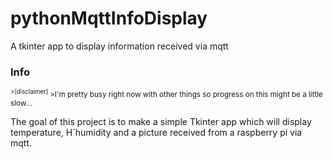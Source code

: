 # pythonMqttInfoDisplay
A tkinter app to display information received via mqtt


### Info
<sub>
  <sup>
    >[disclaimer]
  </sup>
>I'm pretty busy right now with other things so progress on this might be a little slow... 
</sub>
  <br>
 
The goal of this project is to make a simple Tkinter app which will display temperature, H´humidity and a picture received from a raspberry pi via mqtt.
